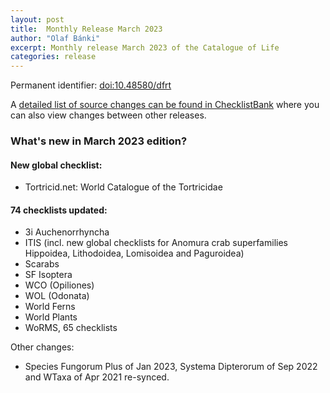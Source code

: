 ```yaml
---
layout: post
title:  Monthly Release March 2023
author: "Olaf Bánki"
excerpt: Monthly release March 2023 of the Catalogue of Life
categories: release
---
```


Permanent identifier: [doi:10.48580/dfrt](https://doi.org/10.48580/dfrt)

A [detailed list of source changes can be found in ChecklistBank](https://www.checklistbank.org/dataset/9883/sourcemetrics?hideUnchanged=true&releaseKey=9880) where you can also view changes between other releases.

### What's new in March 2023 edition?


#### New global checklist:
- Tortricid.net: World Catalogue of the Tortricidae

#### 74 checklists updated:

 - 3i Auchenorrhyncha
 - ITIS (incl. new global checklists for Anomura crab superfamilies Hippoidea, Lithodoidea, Lomisoidea and Paguroidea)
 - Scarabs
 - SF Isoptera
 - WCO (Opiliones)
 - WOL (Odonata)
 - World Ferns
 - World Plants
 - WoRMS, 65 checklists

 Other changes:
 - Species Fungorum Plus of Jan 2023, Systema Dipterorum of Sep 2022 and WTaxa of Apr 2021 re-synced.
